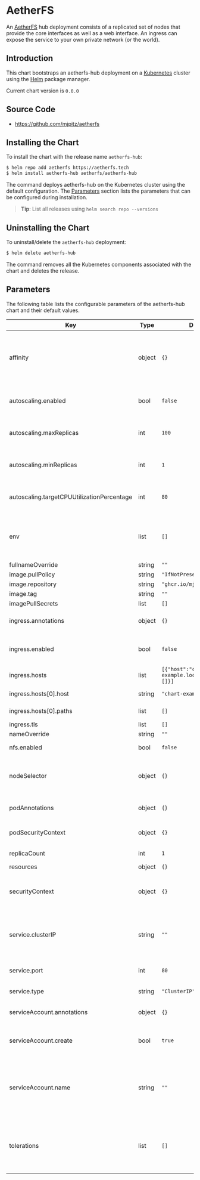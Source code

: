 # AetherFS

An [AetherFS] hub deployment consists of a replicated set of nodes that provide the core interfaces as well as a web
interface. An ingress can expose the service to your own private network (or the world).

[aetherfs]: https://aetherfs.tech

## Introduction

This chart bootstraps an aetherfs-hub deployment on a [Kubernetes] cluster using the [Helm] package manager.

[kubernetes]: https://kubernetes.io
[helm]: https://helm.sh

Current chart version is `0.0.0`

## Source Code

- <https://github.com/mjpitz/aetherfs>

## Installing the Chart

To install the chart with the release name `aetherfs-hub`:

```bash
$ helm repo add aetherfs https://aetherfs.tech
$ helm install aetherfs-hub aetherfs/aetherfs-hub
```

The command deploys aetherfs-hub on the Kubernetes cluster using the default configuration.
The [Parameters](#parameters) section lists the parameters that can be configured during installation.

> **Tip**: List all releases using `helm search repo --versions`

## Uninstalling the Chart

To uninstall/delete the `aetherfs-hub` deployment:

```bash
$ helm delete aetherfs-hub
```

The command removes all the Kubernetes components associated with the chart and deletes the release.

## Parameters

The following table lists the configurable parameters of the aetherfs-hub chart and their default values.

| Key                                        | Type   | Default                                       | Description                                                                                                            |
| ------------------------------------------ | ------ | --------------------------------------------- | ---------------------------------------------------------------------------------------------------------------------- |
| affinity                                   | object | `{}`                                          | Provide scheduling preferences for pods when they are being considered for placement.                                  |
| autoscaling.enabled                        | bool   | `false`                                       | Whether to enable autoscaling for this deployment.                                                                     |
| autoscaling.maxReplicas                    | int    | `100`                                         | The maximum number of replicas to deploy.                                                                              |
| autoscaling.minReplicas                    | int    | `1`                                           | The minimum number of replicas to scale down to.                                                                       |
| autoscaling.targetCPUUtilizationPercentage | int    | `80`                                          | What CPU percentage we should scale up at.                                                                             |
| env                                        | list   | `[]`                                          | Specify environment variables used to configure other portions of the application.                                     |
| fullnameOverride                           | string | `""`                                          |                                                                                                                        |
| image.pullPolicy                           | string | `"IfNotPresent"`                              |                                                                                                                        |
| image.repository                           | string | `"ghcr.io/mjpitz/aetherfs"`                   |                                                                                                                        |
| image.tag                                  | string | `""`                                          |                                                                                                                        |
| imagePullSecrets                           | list   | `[]`                                          |                                                                                                                        |
| ingress.annotations                        | object | `{}`                                          | Annotations to add to the ingress class.                                                                               |
| ingress.enabled                            | bool   | `false`                                       | Whether to enable an ingress address for the hub.                                                                      |
| ingress.hosts                              | list   | `[{"host":"chart-example.local","paths":[]}]` | kubernetes.io/tls-acme: "true"                                                                                         |
| ingress.hosts[0].host                      | string | `"chart-example.local"`                       | The name for the service.                                                                                              |
| ingress.hosts[0].paths                     | list   | `[]`                                          | What paths are exposed.                                                                                                |
| ingress.tls                                | list   | `[]`                                          |                                                                                                                        |
| nameOverride                               | string | `""`                                          |                                                                                                                        |
| nfs.enabled                                | bool   | `false`                                       | Deploys the nfs server.                                                                                                |
| nodeSelector                               | object | `{}`                                          | Limit node selection to nodes with the matching set of labels.                                                         |
| podAnnotations                             | object | `{}`                                          | Annotations to provide directly to the pod.                                                                            |
| podSecurityContext                         | object | `{}`                                          | The security context to provide to the pod.                                                                            |
| replicaCount                               | int    | `1`                                           | The number of instances to run.                                                                                        |
| resources                                  | object | `{}`                                          |                                                                                                                        |
| securityContext                            | object | `{}`                                          | The security context to apply specifically the aetherfs-hub container.                                                 |
| service.clusterIP                          | string | `""`                                          | Request a specific service IP address for use in the cluster, or None for a headless mode.                             |
| service.port                               | int    | `80`                                          | The port to advertise the service on.                                                                                  |
| service.type                               | string | `"ClusterIP"`                                 | The type of service to create.                                                                                         |
| serviceAccount.annotations                 | object | `{}`                                          | Annotations to add to the service account.                                                                             |
| serviceAccount.create                      | bool   | `true`                                        | Specifies whether a service account should be created.                                                                 |
| serviceAccount.name                        | string | `""`                                          | The name of the service account to use. If not set and create is true, a name is generated using the fullname template |
| tolerations                                | list   | `[]`                                          | Configure rules that allow pods to run on tainted nodes. For example, running on control plane nodes.                  |
